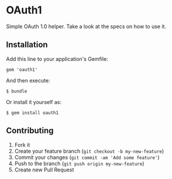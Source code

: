 # OAuth1

Simple OAuth 1.0 helper. Take a look at the specs on how to use it.

## Installation

Add this line to your application's Gemfile:

    gem 'oauth1'

And then execute:

    $ bundle

Or install it yourself as:

    $ gem install oauth1

## Contributing

1. Fork it
2. Create your feature branch (`git checkout -b my-new-feature`)
3. Commit your changes (`git commit -am 'Add some feature'`)
4. Push to the branch (`git push origin my-new-feature`)
5. Create new Pull Request
